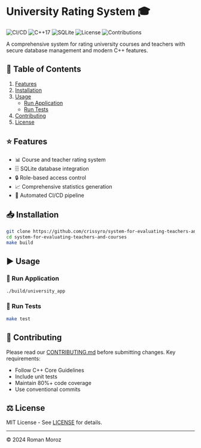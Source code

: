 # University Rating System 🎓  

![CI/CD](https://github.com/crissyro/system-for-evaluating-teachers-and-courses/workflows/C++%20CI/CD/badge.svg)
![C++17](https://img.shields.io/badge/C++-17-blue.svg)
![SQLite](https://img.shields.io/badge/SQLite-3.35+-green.svg)
![License](https://img.shields.io/github/license/crissyro/system-for-evaluating-teachers-and-courses)
![Contributions](https://img.shields.io/badge/contributions-welcome-brightgreen)

A comprehensive system for rating university courses and teachers with secure database management and modern C++ features.

## 📑 Table of Contents  

1. [Features](#features)  
2. [Installation](#installation)  
3. [Usage](#usage)  
   - [Run Application](#run-application)  
   - [Run Tests](#run-tests)  
4. [Contributing](#contributing)  
5. [License](#license)  

## ⭐ Features  

- 📊 Course and teacher rating system  
- 🗄️ SQLite database integration  
- 🔒 Role-based access control  
- 📈 Comprehensive statistics generation  
- 🚀 Automated CI/CD pipeline  

## 📥 Installation  

```sh
git clone https://github.com/crissyro/system-for-evaluating-teachers-and-courses.git
cd system-for-evaluating-teachers-and-courses
make build
```

## ▶ Usage  

### 🏁 Run Application  

```sh
./build/university_app
```

### 🧪 Run Tests  

```sh
make test
```

## 🔧 Contributing  

Please read our [CONTRIBUTING.md](CONTRIBUTING.md) before submitting changes. Key requirements:  

- Follow C++ Core Guidelines  
- Include unit tests  
- Maintain 80%+ code coverage  
- Use conventional commits  

## ⚖ License  

MIT License - See [LICENSE](LICENSE) for details.  

---

© 2024 Roman Moroz
